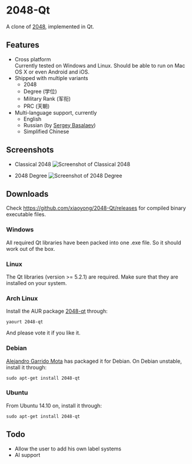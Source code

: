 # 2048-Qt

A clone of [2048](https://github.com/gabrielecirulli/2048), implemented in Qt.

## Features

- Cross platform  
  Currently tested on Windows and Linux. Should be able to run on Mac OS X or even Android and iOS.
- Shipped with multiple variants
  - 2048
  - Degree (学位)
  - Military Rank (军衔)
  - PRC (天朝)
- Multi-language support, currently
  - English
  - Russian (by [Sergey Basalaev](https://github.com/SBasalaev))
  - Simplified Chinese

## Screenshots

- Classical 2048
  ![Screenshot of Classical 2048](http://i1171.photobucket.com/albums/r546/xiaoyong/2048_zps8b4bad15.png)

- 2048 Degree
  ![Screenshot of 2048 Degree](http://i1171.photobucket.com/albums/r546/xiaoyong/2048_degree_zpsb142af1f.png)

## Downloads

Check https://github.com/xiaoyong/2048-Qt/releases for compiled binary executable files. 

### Windows

All required Qt libraries have been packed into one .exe file. So it should work out of the box.

### Linux

The Qt libraries (version >= 5.2.1) are required. Make sure that they are installed on your system.

### Arch Linux

Install the AUR package [2048-qt](https://aur.archlinux.org/packages/2048-qt/) through:
```
yaourt 2048-qt
```
And please vote it if you like it.

### Debian

[Alejandro Garrido Mota](https://github.com/mogaal) has packaged it for Debian. On Debian unstable, install it through:
```
sudo apt-get install 2048-qt
```

### Ubuntu

From Ubuntu 14.10 on, install it through:
```
sudo apt-get install 2048-qt
```

## Todo

- Allow the user to add his own label systems
- AI support
